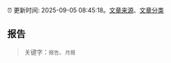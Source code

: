 :alarm_clock: 更新时间: 2025-09-05 08:45:18。[文章来源](/README.md)、[文章分类](/TAGS.md)

## 报告


> 关键字：`报告`、`月报`



